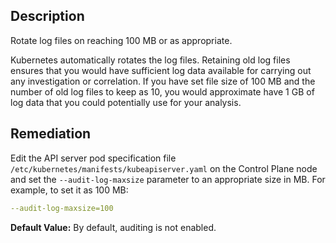 ## Description

Rotate log files on reaching 100 MB or as appropriate.

Kubernetes automatically rotates the log files. Retaining old log files ensures that you would have sufficient log data available for carrying out any investigation or correlation. If you have set file size of 100 MB and the number of old log files to keep as 10, you would approximate have 1 GB of log data that you could potentially use for your analysis.

## Remediation

Edit the API server pod specification file `/etc/kubernetes/manifests/kubeapiserver.yaml` on the Control Plane node and set the `--audit-log-maxsize` parameter to an appropriate size in MB. For example, to set it as 100 MB:

```yaml
--audit-log-maxsize=100
```

**Default Value:** By default, auditing is not enabled.